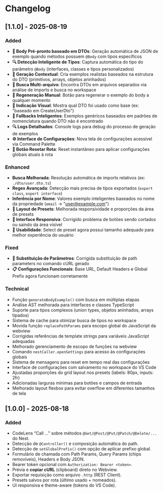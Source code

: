 # Changelog

## [1.1.0] - 2025-08-19
### Added
- **🎯 Body Pré-pronto baseado em DTOs**: Geração automática de JSON de exemplo quando métodos possuem `@Body` com tipos específicos
- **🔍 Detecção Inteligente de Tipos**: Captura automática do tipo do parâmetro `@Body` (interfaces, classes e tipos personalizados)
- **🧠 Geração Contextual**: Cria exemplos realistas baseados na estrutura do DTO (primitivos, arrays, objetos aninhados)
- **📁 Busca Multi-arquivo**: Encontra DTOs em arquivos separados via análise de imports e busca no workspace
- **🔄 Regeneração Manual**: Botão para regenerar o exemplo do body a qualquer momento
- **📝 Indicação Visual**: Mostra qual DTO foi usado como base (ex: "baseado em CreateUserDto")
- **🎲 Fallbacks Inteligentes**: Exemplos genéricos baseados em padrões de nomenclatura quando DTO não é encontrado
- **🔍 Logs Detalhados**: Console logs para debug do processo de geração de exemplos
- **⚙️ Interface de Configurações**: Nova tela de configurações acessível via Command Palette
- **🔧 Botão Resetar Rota**: Reset instantâneo para aplicar configurações globais atuais à rota

### Enhanced
- **Busca Melhorada**: Resolução automática de imports relativos (ex: `./dto/user.dto.ts`)
- **Regex Avançada**: Detecção mais precisa de tipos exportados (`export class`, `export interface`)
- **Inferência por Nome**: Valores exemplo inteligentes baseados no nome da propriedade (`email` → "user@example.com")
- **🎨 Layout de Presets**: Melhorada responsividade e proporções da área de presets
- **📱 Interface Responsiva**: Corrigido problema de botões sendo cortados ou saindo da área visível
- **🔧 Usabilidade**: Select de preset agora possui tamanho adequado para melhor experiência do usuário

### Fixed
- **🔄 Substituição de Parâmetros**: Corrigida substituição de path parameters no comando cURL gerado
- **📋 Configurações Funcionais**: Base URL, Default Headers e Global Prefix agora funcionam corretamente

### Technical
- Função `generateBodyExample()` com busca em múltiplas etapas
- Análise AST melhorada para interfaces e classes TypeScript
- Suporte para tipos complexos (union types, objetos aninhados, arrays tipados)
- Sistema de cache para otimizar busca de tipos no workspace
- Movida função `replacePathParams` para escopo global do JavaScript da webview
- Corrigidas referências de template strings para variáveis JavaScript adequadas
- Melhorado gerenciamento de escopo de funções na webview
- Comando `nestCaller.openSettings` para acesso às configurações globais
- Sistema de mensagens para reset em tempo real das configurações
- Interface de configurações com salvamento no workspace do VS Code
- Ajustadas proporções do grid layout nos presets (labels: 80px, inputs: 2fr)
- Adicionadas larguras mínimas para botões e campos de entrada
- Melhorado layout flexbox para evitar overflow em diferentes tamanhos de tela

## [1.0.0] - 2025-08-18
### Added
- CodeLens “Call …” sobre métodos `@Get/@Post/@Put/@Patch/@Delete/...` do Nest.
- Detecção de `@Controller()` e composição automática do path.
- Detecção de `setGlobalPrefix()` com opção de aplicar prefixo global.
- Formulário de chamada com Path Params, Query Params (chips removíveis), Headers e Body JSON.
- Bearer token opcional com `Authorization: Bearer <token>`.
- Prévia e **copiar cURL** (clipboard) direto no Webview.
- Exportar requisição como arquivo `.http` (REST Client).
- Presets salvos por rota (último usado + nomeados).
- UI responsiva e theme-aware (tokens do VS Code).
